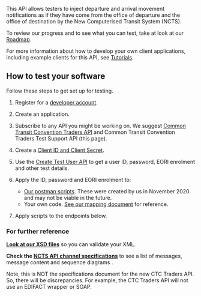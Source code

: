 This API allows testers to inject departure and arrival movement notifications as if they have come from the office of departure and the office of destination by the New Computerised Transit System (NCTS).

To review our progress and to see what you can test, take at look at our [Roadmap](/roadmaps/common-transit-convention-traders-roadmap).


For more information about how to develop your own client applications, including example clients for this API, 
see [Tutorials](/api-documentation/docs/tutorials).

## How to test your software

Follow these steps to get set up for testing.

1. Register for a [developer account](https://developer.service.hmrc.gov.uk/developer/registration).

2. Create an application.    

3. Subscribe to any API you might be working on. We suggest [Common Transit Convention Traders API](https://developer.service.hmrc.gov.uk/api-documentation/docs/api/service/common-transit-convention-traders/1.0) and Common Transit Convention Traders Test Support API (this page).     

4. Create a [Client ID and Client Secret](https://developer.service.hmrc.gov.uk/api-documentation/docs/authorisation/credentials).

5. Use the [Create Test User API](https://developer.service.hmrc.gov.uk/api-documentation/docs/api/service/api-platform-test-user/1.0) to get a user ID, password, EORI enrolment and other test details. 

6. Apply the ID, password and EORI enrolment to: 
   * [Our postman scripts](https://github.com/hmrc/common-transit-convention-traders-postman). These were created by us in November 2020 and may not be viable in the future.
   * Your own code. [See our mapping document](www.notreadyyet.com) for reference.   

7. Apply scripts to the endpoints below.    

### For further reference

**[Look at our XSD files](documentation/xsd-reference.html)** so you can validate your XML. 

**Check the [NCTS API channel specifications](https://www.gov.uk/government/publications/new-computerised-transit-system-technical-specifications)** to see a list of messages, message content and sequence diagrams .

Note, this is NOT the specifications document for the new CTC Traders API. So, there will be discrepancies. For example, the CTC Traders API will not use an EDIFACT wrapper or SOAP.


